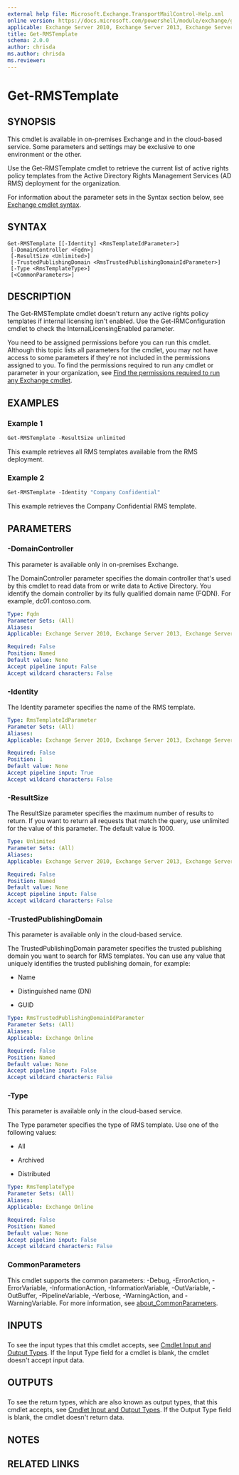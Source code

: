 ```yaml
---
external help file: Microsoft.Exchange.TransportMailControl-Help.xml
online version: https://docs.microsoft.com/powershell/module/exchange/get-rmstemplate
applicable: Exchange Server 2010, Exchange Server 2013, Exchange Server 2016, Exchange Server 2019, Exchange Online
title: Get-RMSTemplate
schema: 2.0.0
author: chrisda
ms.author: chrisda
ms.reviewer:
---
```


# Get-RMSTemplate

## SYNOPSIS
This cmdlet is available in on-premises Exchange and in the cloud-based service. Some parameters and settings may be exclusive to one environment or the other.

Use the Get-RMSTemplate cmdlet to retrieve the current list of active rights policy templates from the Active Directory Rights Management Services (AD RMS) deployment for the organization.

For information about the parameter sets in the Syntax section below, see [Exchange cmdlet syntax](https://docs.microsoft.com/powershell/exchange/exchange-cmdlet-syntax).

## SYNTAX

```
Get-RMSTemplate [[-Identity] <RmsTemplateIdParameter>]
 [-DomainController <Fqdn>]
 [-ResultSize <Unlimited>]
 [-TrustedPublishingDomain <RmsTrustedPublishingDomainIdParameter>]
 [-Type <RmsTemplateType>]
 [<CommonParameters>]
```

## DESCRIPTION
The Get-RMSTemplate cmdlet doesn't return any active rights policy templates if internal licensing isn't enabled. Use the Get-IRMConfiguration cmdlet to check the InternalLicensingEnabled parameter.

You need to be assigned permissions before you can run this cmdlet. Although this topic lists all parameters for the cmdlet, you may not have access to some parameters if they're not included in the permissions assigned to you. To find the permissions required to run any cmdlet or parameter in your organization, see [Find the permissions required to run any Exchange cmdlet](https://docs.microsoft.com/powershell/exchange/find-exchange-cmdlet-permissions).

## EXAMPLES

### Example 1
```powershell
Get-RMSTemplate -ResultSize unlimited
```

This example retrieves all RMS templates available from the RMS deployment.

### Example 2
```powershell
Get-RMSTemplate -Identity "Company Confidential"
```

This example retrieves the Company Confidential RMS template.

## PARAMETERS

### -DomainController
This parameter is available only in on-premises Exchange.

The DomainController parameter specifies the domain controller that's used by this cmdlet to read data from or write data to Active Directory. You identify the domain controller by its fully qualified domain name (FQDN). For example, dc01.contoso.com.

```yaml
Type: Fqdn
Parameter Sets: (All)
Aliases:
Applicable: Exchange Server 2010, Exchange Server 2013, Exchange Server 2016, Exchange Server 2019

Required: False
Position: Named
Default value: None
Accept pipeline input: False
Accept wildcard characters: False
```

### -Identity
The Identity parameter specifies the name of the RMS template.

```yaml
Type: RmsTemplateIdParameter
Parameter Sets: (All)
Aliases:
Applicable: Exchange Server 2010, Exchange Server 2013, Exchange Server 2016, Exchange Server 2019, Exchange Online

Required: False
Position: 1
Default value: None
Accept pipeline input: True
Accept wildcard characters: False
```

### -ResultSize
The ResultSize parameter specifies the maximum number of results to return. If you want to return all requests that match the query, use unlimited for the value of this parameter. The default value is 1000.

```yaml
Type: Unlimited
Parameter Sets: (All)
Aliases:
Applicable: Exchange Server 2010, Exchange Server 2013, Exchange Server 2016, Exchange Server 2019, Exchange Online

Required: False
Position: Named
Default value: None
Accept pipeline input: False
Accept wildcard characters: False
```

### -TrustedPublishingDomain
This parameter is available only in the cloud-based service.

The TrustedPublishingDomain parameter specifies the trusted publishing domain you want to search for RMS templates. You can use any value that uniquely identifies the trusted publishing domain, for example:

- Name

- Distinguished name (DN)

- GUID

```yaml
Type: RmsTrustedPublishingDomainIdParameter
Parameter Sets: (All)
Aliases:
Applicable: Exchange Online

Required: False
Position: Named
Default value: None
Accept pipeline input: False
Accept wildcard characters: False
```

### -Type
This parameter is available only in the cloud-based service.

The Type parameter specifies the type of RMS template. Use one of the following values:

- All

- Archived

- Distributed

```yaml
Type: RmsTemplateType
Parameter Sets: (All)
Aliases:
Applicable: Exchange Online

Required: False
Position: Named
Default value: None
Accept pipeline input: False
Accept wildcard characters: False
```

### CommonParameters
This cmdlet supports the common parameters: -Debug, -ErrorAction, -ErrorVariable, -InformationAction, -InformationVariable, -OutVariable, -OutBuffer, -PipelineVariable, -Verbose, -WarningAction, and -WarningVariable. For more information, see [about_CommonParameters](https://go.microsoft.com/fwlink/p/?LinkID=113216).

## INPUTS

###  
To see the input types that this cmdlet accepts, see [Cmdlet Input and Output Types](https://go.microsoft.com/fwlink/p/?LinkId=616387). If the Input Type field for a cmdlet is blank, the cmdlet doesn't accept input data.

## OUTPUTS

###  
To see the return types, which are also known as output types, that this cmdlet accepts, see [Cmdlet Input and Output Types](https://go.microsoft.com/fwlink/p/?LinkId=616387). If the Output Type field is blank, the cmdlet doesn't return data.

## NOTES

## RELATED LINKS
